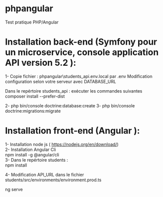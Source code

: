 # phpangular
Test pratique PHP/Angular

# Installation back-end (Symfony pour un microservice, console application API version  5.2 ): 
1- Copie fichier : 
phpangular\students_api\.env.local par .env 
Modification configuration selon votre serveur avec DATABASE_URL

Dans le repértoire students_api : 
exécuter les commandes suivantes 
composer install --prefer-dist

2- php bin/console doctrine:database:create
3- php bin/console doctrine:migrations:migrate

# Installation front-end (Angular ):  <br/>
1- Installation node js ( https://nodejs.org/en/download/) <br/>
2- Installation Angular Cli  <br/>
npm install -g @angular/cli <br/>
3- Dans le repértoire students :  <br/>
npm install 

4- Modification API_URL dans le fichier students/src/environments/environment.prod.ts

ng serve

